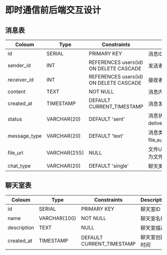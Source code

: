 # 即时通信前后端交互设计

## 消息表

|Coloum|Type|Constraints|Description|
|---|---|---|---|
|id|SERIAL|PRIMARY KEY|消息ID|
|sender_id|INT|REFERENCES users(id) ON DELETE CASCADE|发送者ID|
|receiver_id|INT|REFERENCES users(id) ON DELETE CASCADE|接收者ID|
|content|TEXT|NOT NULL|消息内容|
|created_at|TIMESTAMP|DEFAULT CURRENT_TIMESTAMP|消息发送时间|
|status|VARCHAR(20)|DEFAULT 'sent'|消息状态（sent, delivered, read）|
|message_type|VARCHAR(20)|DEFAULT 'text'|消息类型（text, image, file,audio,video,system）|
|file_url|VARCHAR(255)|NULL|文件URL（如果消息类型为文件）|
|chat_type|VARCHAR(20)|DEFAULT 'single'|聊天类型（private, room）|

## 聊天室表

|Coloum|Type|Constraints|Description|
|---|---|---|---|
|id|SERIAL|PRIMARY KEY|聊天室ID|
|name|VARCHAR(100)|NOT NULL|聊天室名称|
|description|TEXT|NULL|聊天室描述|
|created_at|TIMESTAMP|DEFAULT CURRENT_TIMESTAMP|聊天室创建时间|

